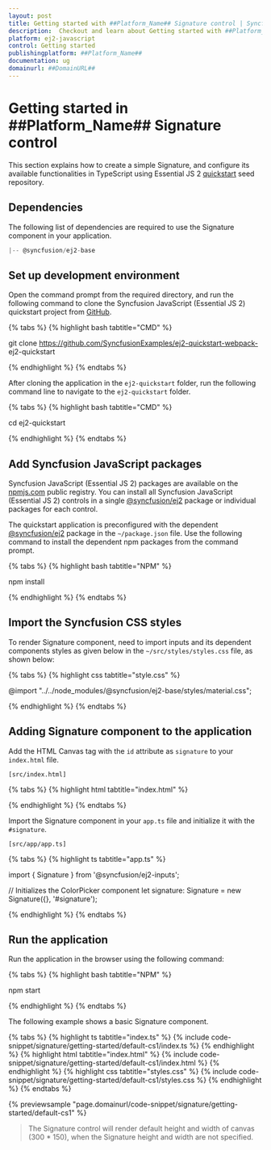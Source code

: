 ```yaml
---
layout: post
title: Getting started with ##Platform_Name## Signature control | Syncfusion
description:  Checkout and learn about Getting started with ##Platform_Name## Signature control of Syncfusion Essential JS 2 and more details.
platform: ej2-javascript
control: Getting started 
publishingplatform: ##Platform_Name##
documentation: ug
domainurl: ##DomainURL##
---
```


# Getting started in ##Platform_Name## Signature control

This section explains how to create a simple Signature, and configure its available functionalities in TypeScript using Essential JS 2 [quickstart](https://github.com/SyncfusionExamples/ej2-quickstart-webpack-) seed repository.

## Dependencies

The following list of dependencies are required to use the Signature component in your application.

```js
|-- @syncfusion/ej2-base
```

## Set up development environment

Open the command prompt from the required directory, and run the following command to clone the Syncfusion JavaScript (Essential JS 2) quickstart project from [GitHub](https://github.com/SyncfusionExamples/ej2-quickstart-webpack-).

{% tabs %}
{% highlight bash tabtitle="CMD" %}

git clone https://github.com/SyncfusionExamples/ej2-quickstart-webpack- ej2-quickstart

{% endhighlight %}
{% endtabs %}

After cloning the application in the `ej2-quickstart` folder, run the following command line to navigate to the `ej2-quickstart` folder.

{% tabs %}
{% highlight bash tabtitle="CMD" %}

cd ej2-quickstart

{% endhighlight %}
{% endtabs %}

## Add Syncfusion JavaScript packages

Syncfusion JavaScript (Essential JS 2) packages are available on the [npmjs.com](https://www.npmjs.com/~syncfusionorg) public registry. You can install all Syncfusion JavaScript (Essential JS 2) controls in a single [@syncfusion/ej2](https://www.npmjs.com/package/@syncfusion/ej2) package or individual packages for each control.

The quickstart application is preconfigured with the dependent [@syncfusion/ej2](https://www.npmjs.com/package/@syncfusion/ej2) package in the `~/package.json` file. Use the following command to install the dependent npm packages from the command prompt.

{% tabs %}
{% highlight bash tabtitle="NPM" %}

npm install

{% endhighlight %}
{% endtabs %}

## Import the Syncfusion CSS styles

To render Signature component, need to import inputs and its dependent components styles as given below in the `~/src/styles/styles.css` file, as shown below: 

{% tabs %}
{% highlight css tabtitle="style.css" %}

@import "../../node_modules/@syncfusion/ej2-base/styles/material.css";

{% endhighlight %}
{% endtabs %}

## Adding Signature component to the application

Add the HTML Canvas tag with the `id` attribute as `signature` to your `index.html` file.

`[src/index.html]`

{% tabs %}
{% highlight html tabtitle="index.html" %}

<!DOCTYPE html>
<html lang="en">

<head>
    <title>Essential JS 2 - Signature</title>
    <meta charset="utf-8" />
    <meta name="viewport" content="width=device-width, initial-scale=1.0, user-scalable=no" />
    <meta name="description" content="Essential JS 2 - Signature" />
    <meta name="author" content="Syncfusion" />
    <link rel="shortcut icon" href="resources/favicon.ico" />
</head>

<body>
    <div id="signature-control">
        <canvas id="signature"></canvas>
    </div>
</body>
</html>

{% endhighlight %}
{% endtabs %}

Import the Signature component in your `app.ts` file and initialize it with the `#signature`.

`[src/app/app.ts]`

{% tabs %}
{% highlight ts tabtitle="app.ts" %}

import { Signature } from '@syncfusion/ej2-inputs';

// Initializes the ColorPicker component
let signature: Signature = new Signature({}, '#signature');

{% endhighlight %}
{% endtabs %}

## Run the application

Run the application in the browser using the following command:

{% tabs %}
{% highlight bash tabtitle="NPM" %}

npm start

{% endhighlight %}
{% endtabs %}

The following example shows a basic Signature component.

{% tabs %}
{% highlight ts tabtitle="index.ts" %}
{% include code-snippet/signature/getting-started/default-cs1/index.ts %}
{% endhighlight %}
{% highlight html tabtitle="index.html" %}
{% include code-snippet/signature/getting-started/default-cs1/index.html %}
{% endhighlight %}
{% highlight css tabtitle="styles.css" %}
{% include code-snippet/signature/getting-started/default-cs1/styles.css %}
{% endhighlight %}
{% endtabs %}
          
{% previewsample "page.domainurl/code-snippet/signature/getting-started/default-cs1" %}

> The Signature control will render default height and width of canvas (300 * 150), when the Signature height and width are not specified.
